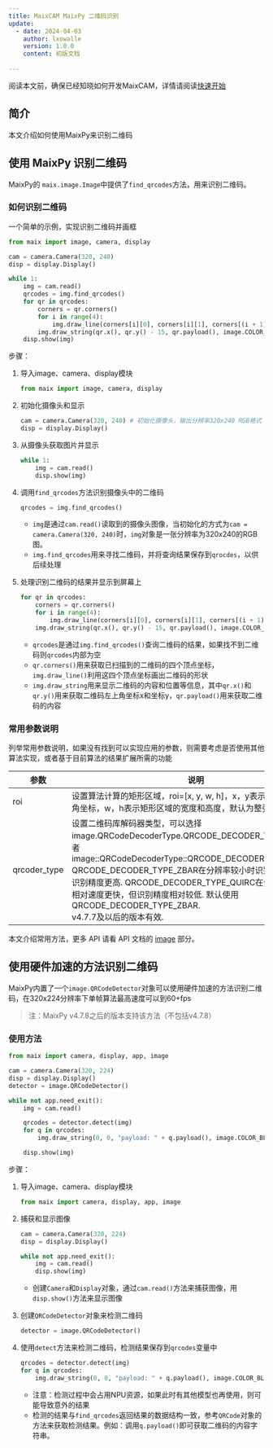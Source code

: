 ```yaml
---
title: MaixCAM MaixPy 二维码识别
update:
  - date: 2024-04-03
    author: lxowalle
    version: 1.0.0
    content: 初版文档
              
---
```


阅读本文前，确保已经知晓如何开发MaixCAM，详情请阅读[快速开始](../README.md)

## 简介

本文介绍如何使用MaixPy来识别二维码


## 使用 MaixPy 识别二维码

MaixPy的 `maix.image.Image`中提供了`find_qrcodes`方法，用来识别二维码。

### 如何识别二维码

一个简单的示例，实现识别二维码并画框

```python
from maix import image, camera, display

cam = camera.Camera(320, 240)
disp = display.Display()

while 1:
    img = cam.read()
    qrcodes = img.find_qrcodes()
    for qr in qrcodes:
        corners = qr.corners()
        for i in range(4):
            img.draw_line(corners[i][0], corners[i][1], corners[(i + 1) % 4][0], corners[(i + 1) % 4][1], image.COLOR_RED)
        img.draw_string(qr.x(), qr.y() - 15, qr.payload(), image.COLOR_RED)
    disp.show(img)
```

步骤：

1. 导入image、camera、display模块

   ```python
   from maix import image, camera, display
   ```

2. 初始化摄像头和显示

   ```python
   cam = camera.Camera(320, 240) # 初始化摄像头，输出分辨率320x240 RGB格式
   disp = display.Display()
   ```

3. 从摄像头获取图片并显示

   ```python
   while 1:
       img = cam.read()
       disp.show(img)
   ```

4. 调用`find_qrcodes`方法识别摄像头中的二维码

   ```python
   qrcodes = img.find_qrcodes()
   ```

   - `img`是通过`cam.read()`读取到的摄像头图像，当初始化的方式为`cam = camera.Camera(320, 240)`时，`img`对象是一张分辨率为320x240的RGB图。
   - `img.find_qrcodes`用来寻找二维码，并将查询结果保存到`qrocdes`，以供后续处理

5. 处理识别二维码的结果并显示到屏幕上

   ```python
   for qr in qrcodes:
       corners = qr.corners()
       for i in range(4):
           img.draw_line(corners[i][0], corners[i][1], corners[(i + 1) % 4][0], corners[(i + 1) % 4][1], image.COLOR_RED)
       img.draw_string(qr.x(), qr.y() - 15, qr.payload(), image.COLOR_RED)
   ```

   - `qrcodes`是通过`img.find_qrcodes()`查询二维码的结果，如果找不到二维码则`qrcodes`内部为空
   - `qr.corners()`用来获取已扫描到的二维码的四个顶点坐标，`img.draw_line()`利用这四个顶点坐标画出二维码的形状
   - `img.draw_string`用来显示二维码的内容和位置等信息，其中`qr.x()`和`qr.y()`用来获取二维码左上角坐标x和坐标y，`qr.payload()`用来获取二维码的内容

### 常用参数说明

列举常用参数说明，如果没有找到可以实现应用的参数，则需要考虑是否使用其他算法实现，或者基于目前算法的结果扩展所需的功能

| 参数         | 说明                                                         | 示例                                                         |
| ------------ | ------------------------------------------------------------ | ------------------------------------------------------------ |
| roi          | 设置算法计算的矩形区域，roi=[x, y, w, h]，x，y表示矩形区域左上角坐标，w，h表示矩形区域的宽度和高度，默认为整张图片 | 计算坐标为(50,50)，宽和高为100的区域<br />```img.find_qrcodes(roi=[50, 50, 100, 100])``` |
| qrcoder_type | 设置二维码库解码器类型，可以选择image.QRCodeDecoderType.QRCODE_DECODER_TYPE_ZBAR或者image::QRCodeDecoderType::QRCODE_DECODER_TYPE_QUIRC.  QRCODE_DECODER_TYPE_ZBAR在分辨率较小时识别速度更快，识别精度更高. QRCODE_DECODER_TYPE_QUIRC在分辨率较大时相对速度更快，但识别精度相对较低. 默认使用QRCODE_DECODER_TYPE_ZBAR.<br />v4.7.7及以后的版本有效. | img.find_qrcodes(decoder_type=image.QRCodeDecoderType.QRCODE_DECODER_TYPE_ZBAR) |

本文介绍常用方法，更多 API 请看 API 文档的 [image](../../../api/maix/image.md) 部分。

## 使用硬件加速的方法识别二维码

MaixPy内置了一个`image.QRCodeDetector`对象可以使用硬件加速的方法识别二维码，在320x224分辨率下单帧算法最高速度可以到60+fps

> 注：MaixPy v4.7.8之后的版本支持该方法（不包括v4.7.8）

### 使用方法

```python
from maix import camera, display, app, image

cam = camera.Camera(320, 224)
disp = display.Display()
detector = image.QRCodeDetector()

while not app.need_exit():
    img = cam.read()

    qrcodes = detector.detect(img)
    for q in qrcodes:
        img.draw_string(0, 0, "payload: " + q.payload(), image.COLOR_BLUE)

    disp.show(img)
```

步骤：

1. 导入image、camera、display模块

   ```python
   from maix import camera, display, app, image
   ```

2. 捕获和显示图像

   ```python
   cam = camera.Camera(320, 224)
   disp = display.Display()
   
   while not app.need_exit():
       img = cam.read()
       disp.show(img)
   ```

   - 创建`Camera`和`Display`对象，通过`cam.read()`方法来捕获图像，用`disp.show()`方法来显示图像

3. 创建`QRCodeDetector`对象来检测二维码

   ```python
   detector = image.QRCodeDetector()
   ```

4. 使用`detect`方法来检测二维码，检测结果保存到`qrcodes`变量中

   ```python
   qrcodes = detector.detect(img)
   for q in qrcodes:
       img.draw_string(0, 0, "payload: " + q.payload(), image.COLOR_BLUE)
   ```

   - 注意：检测过程中会占用NPU资源，如果此时有其他模型也再使用，则可能导致意外的结果
   - 检测的结果与`find_qrcodes`返回结果的数据结构一致，参考`QRCode`对象的方法来获取检测结果。例如：调用`q.payload()`即可获取二维码的内容字符串。

